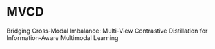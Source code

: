 # MVCD
Bridging Cross‑Modal Imbalance: Multi-View Contrastive Distillation for Information‑Aware Multimodal Learning
